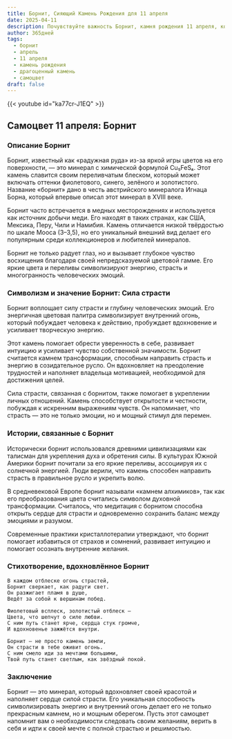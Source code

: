 ```yaml
---
title: Борнит, Сияющий Камень Рождения для 11 апреля
date: 2025-04-11
description: Почувствуйте важность Борнит, камня рождения 11 апреля, который символизирует Сила страсти. Пусть его красота и значение осветят ваш день.
author: 365дней
tags:
  - борнит
  - апрель
  - 11 апреля
  - камень рождения
  - драгоценный камень
  - самоцвет
draft: false
---
```


{{< youtube id="ka77cr-J1EQ" >}}

## Самоцвет 11 апреля: Борнит

### Описание Борнит

Борнит, известный как «радужная руда» из-за яркой игры цветов на его поверхности, — это минерал с химической формулой Cu₅FeS₄. Этот камень славится своим переливчатым блеском, который может включать оттенки фиолетового, синего, зелёного и золотистого. Название «борнит» дано в честь австрийского минералога Игнаца Борна, который впервые описал этот минерал в XVIII веке.

Борнит часто встречается в медных месторождениях и используется как источник добычи меди. Его находят в таких странах, как США, Мексика, Перу, Чили и Намибия. Камень отличается низкой твёрдостью по шкале Мооса (3–3,5), но его уникальный внешний вид делает его популярным среди коллекционеров и любителей минералов.

Борнит не только радует глаз, но и вызывает глубокое чувство восхищения благодаря своей непредсказуемой цветовой гамме. Его яркие цвета и переливы символизируют энергию, страсть и многогранность человеческих эмоций.

### Символизм и значение Борнит: Сила страсти

Борнит воплощает силу страсти и глубину человеческих эмоций. Его энергичная цветовая палитра символизирует внутренний огонь, который побуждает человека к действию, пробуждает вдохновение и усиливает творческую энергию.

Этот камень помогает обрести уверенность в себе, развивает интуицию и усиливает чувство собственной значимости. Борнит считается камнем трансформации, способным направить страсть и энергию в созидательное русло. Он вдохновляет на преодоление трудностей и наполняет владельца мотивацией, необходимой для достижения целей.

Сила страсти, связанная с борнитом, также помогает в укреплении личных отношений. Камень способствует открытости и честности, побуждая к искренним выражениям чувств. Он напоминает, что страсть — это не только эмоции, но и мощный стимул для перемен.

### Истории, связанные с Борнит

Исторически борнит использовался древними цивилизациями как талисман для укрепления духа и обретения силы. В культурах Южной Америки борнит почитали за его яркие переливы, ассоциируя их с солнечной энергией. Люди верили, что камень способен направить страсть в правильное русло и укрепить волю.

В средневековой Европе борнит называли «камнем алхимиков», так как его преобразования цвета считались символом духовной трансформации. Считалось, что медитация с борнитом способна открыть сердце для страсти и одновременно сохранить баланс между эмоциями и разумом.

Современные практики кристаллотерапии утверждают, что борнит помогает избавиться от страхов и сомнений, развивает интуицию и помогает осознать внутренние желания.

### Стихотворение, вдохновлённое Борнит

```
В каждом отблеске огонь страстей,  
Борнит сверкает, как радуги свет.  
Он разжигает пламя в душе,  
Ведёт за собой к вершинам побед.

Фиолетовый всплеск, золотистый отблеск —  
Цвета, что шепчут о силе любви.  
С ним путь станет ярче, сердца стук громче,  
И вдохновенье зажжётся внутри.

Борнит — не просто камень земли,  
Он страсти в тебе оживит огонь.  
С ним смело иди за мечтами большими,  
Твой путь станет светлым, как звёздный покой.
```

### Заключение

Борнит — это минерал, который вдохновляет своей красотой и наполняет сердце силой страсти. Его уникальная способность символизировать энергию и внутренний огонь делает его не только прекрасным камнем, но и мощным оберегом. Пусть этот самоцвет напомнит вам о необходимости следовать своим желаниям, верить в себя и идти к своей мечте с полной страстью и решимостью.